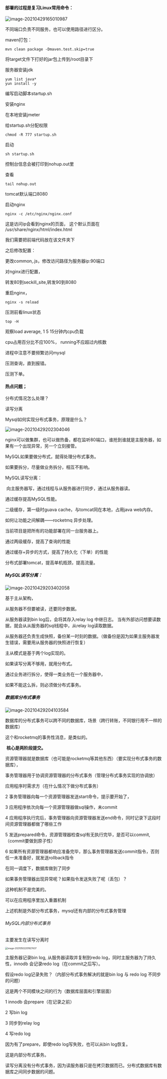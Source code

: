 #### 部署的过程是复习Linux常用命令：

![image-20210429165010987](7%20%E9%A1%B9%E7%9B%AE%E9%83%A8%E7%BD%B2%E4%B8%8E%E5%8E%8B%E6%B5%8B.assets/image-20210429165010987.png)

不同端口负责不同服务，也可以使用路径进行区分。



maven打包：

```
mvn clean package -Dmaven.test.skip=true
```

将target文件下打好的jar包上传到/root目录下



服务器安装jdk

```
yum list java*
yun install -y 
```



编写启动脚本startup.sh

安装nginx

在本地安装jmeter

给startup.sh分配权限

```
chmod -R 777 startup.sh
```

启动

```
sh startup.sh
```

控制台信息会被打印到nohup.out里

查看

```
tail nohup.out
```

tomcat默认端口8080

启动nginx

```
nginx -c /etc/nginx/nginx.conf
```

这是访问ip会看到nginx的页面， 这个默认页面在  /usr/share/nginx/html/index.html



我们需要把前端代码放在该文件夹下

之后修改配置：

更改common,.js，修改访问路径为服务器ip:90端口



对nginx进行配置，

转发80到seckill_site,转发90到8080

重启nginx， 

```
nginx -s reload
```



压测前看linux状态

```
top -H
```

观察load average, 1 5 15分钟内cpu负载

cpu占用百分比不应100%， running不应超过内核数

进程中注意不要频繁访问mysql



压测查询，直到报错。



压测下单。



#### 热点问题；

分布式情况怎么处理？

读写分离

Mysql如何实现分布式事务，原理是什么？

![image-20210429202304046](7%20%E9%A1%B9%E7%9B%AE%E9%83%A8%E7%BD%B2%E4%B8%8E%E5%8E%8B%E6%B5%8B.assets/image-20210429202304046.png)

nginx可以做集群，也可以做热备，都在监听80端口，谁抢到谁就是主服务器，如果有一个出现异常，另一个立刻接管。

MySQL如果要做分布式，就得处理分布式事务。

如果要拆分，尽量做业务拆分，相互不影响。

MySQL读写分离：

​	向主服务器写，通过线程与从服务器进行同步，通过从服务器读。



通过缓存提高MySQL性能。

二级缓存，第一级时guava cache，与tomcat同在本地，占用java web内存。

如何让功能之间解耦——rocketmq 异步处理。



当前项目是把所有的功能部署在同一台服务器上。

通过两级缓存，提高了查询的性能

通过缓存+异步的方式，提高了持久化（下单）的性能

分布式部署tomcat，提高单机瓶颈，提高流量。



##### MySQL读写分离：

![image-20210429203402058](7%20%E9%A1%B9%E7%9B%AE%E9%83%A8%E7%BD%B2%E4%B8%8E%E5%8E%8B%E6%B5%8B.assets/image-20210429203402058.png)

基于主从架构，

从服务器不但要被读，还要同步数据。

从服务器读到bin log后，会将其存入relay log 中继日志。 当有外部访问想要读数据，就会从从服务器的sql线程中，从relay log读取数据。

从服务器还负责生成快照，备份某一时刻的数据。（做备份是因为如果主服务器发生错误，需要用从服务器的快照进行恢复）

主从模式是基于两个log实现的。



如果读写分离不够用，就用分布式。

通过业务进行拆分，使得一类业务在一个服务器中，

如果不能这么拆，则必须做分布式事务。



##### 数据库分布式事务

![image-20210429204103584](7%20%E9%A1%B9%E7%9B%AE%E9%83%A8%E7%BD%B2%E4%B8%8E%E5%8E%8B%E6%B5%8B.assets/image-20210429204103584.png)

数据库的分布式事务可以跨不同的数据库，场景（跨行转账，不同银行用不一样的数据库）

这个和rocketmq的事务性消息，是类似的。

​	**核心是两阶段提交。**



资源管理器就是数据库（也可能是rocketmq等其他东西）（要实现分布式事务的数据库），

事务管理器用于协调资源管理器的分布式事务（管理分布式事务实现的协调放）

应用程序时需求方（在什么情况下做分布式事务）

2 事务管理器向每一个资源管理器发送start命令，提示要开始了，

3 应用程序依次向每一个资源管理器做sql操作，未commit

4 应用程序执行完后，事务管理器向资源管理器发送end命令，同时记录下这段时间资源管理器都做了哪些工作

5 发送prepared命令，资源管理器检查sql有无执行完毕，是否可以commit,  （commit要做到原子性）

6 如果所有资源管理器都响应准备完毕，那么事务管理器发送commit指令，否则任一未准备好，就发送rollback指令



在同一调度下，数据库做到了同步

如果事务管理器出现异常呢？如果指令发送失败了呢（丢包）？

这种机制不是完美的。

可以在应用程序里加入重置机制



上述机制是外部分布式事务，mysql还有内部的分布式事务管理



###### MySQL内部分布式事务

主要发生在读写分离时

<img src="7%20%E9%A1%B9%E7%9B%AE%E9%83%A8%E7%BD%B2%E4%B8%8E%E5%8E%8B%E6%B5%8B.assets/image-20210502201927437.png" alt="image-20210502201927437" style="zoom: 50%;" />

主服务器记录bin log, 从服务器读取并复制到redo log，同时主服务器为了持久性，innodb 会记录redo log（在commit之后写）。

假设redo log记录失败？（内部分布式事务解决的就是bin log 与 redo log 不同步的问题）

这是两个不同模块之间的行为（数据库层面和引擎层面）

1 innodb 会prepare（在记录之前）

2 写bin log

3 同步到relay log

4 写redo log

因为有了prepare，即使redo log写失败，也可以从bin log恢复。

这是内部分布式事务。



读写分离没有分布式事务，因为读服务器只是在拷贝数据而已。分布式数据库有数据库之间同步数据的问题。